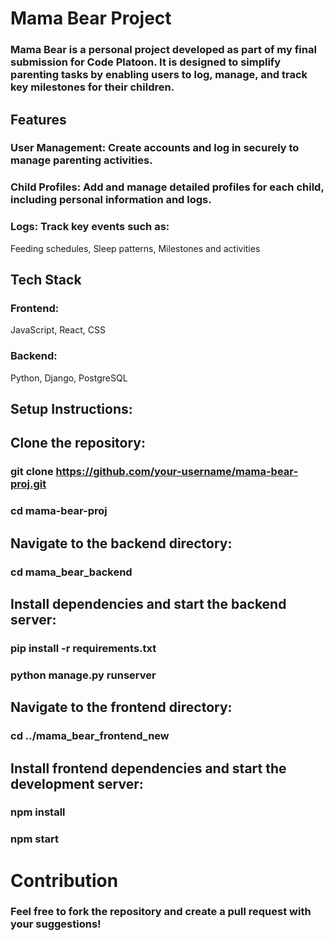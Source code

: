 # Mama Bear Project

### Mama Bear is a personal project developed as part of my final submission for Code Platoon. It is designed to simplify parenting tasks by enabling users to log, manage, and track key milestones for their children.

## Features
### User Management: Create accounts and log in securely to manage parenting activities.

### Child Profiles: Add and manage detailed profiles for each child, including personal information and logs.

### Logs: Track key events such as:
Feeding schedules,
Sleep patterns,
Milestones and activities

## Tech Stack
### Frontend:
JavaScript,
React,
CSS
### Backend:
Python,
Django,
PostgreSQL

## Setup Instructions:
## Clone the repository:
### git clone https://github.com/your-username/mama-bear-proj.git
### cd mama-bear-proj

## Navigate to the backend directory:
### cd mama_bear_backend

## Install dependencies and start the backend server:
### pip install -r requirements.txt
### python manage.py runserver

## Navigate to the frontend directory:
### cd ../mama_bear_frontend_new

## Install frontend dependencies and start the development server:
### npm install
### npm start


# Contribution
### Feel free to fork the repository and create a pull request with your suggestions!
